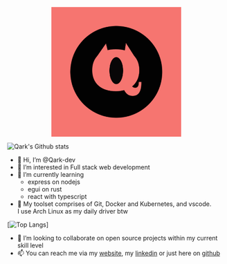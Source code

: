 <img src="Qark-Dev.jpg" width="300" height="300" style="display: block; margin-left: auto; margin-right: auto;">

![Qark's Github stats](https://github-readme-stats.vercel.app/api?username=qark-dev&theme=dark&show_icons=true)

- 👋 Hi, I’m @Qark-dev
- 👀 I’m interested in Full stack web development
- 🌱 I’m currently learning
  * express on nodejs 
  * egui on rust 
  * react with typescript 
- 🔨 My toolset comprises of Git, Docker and Kubernetes, and vscode.<br /> I use Arch Linux as my daily driver btw

[![Top Langs](https://github-readme-stats.vercel.app/api/top-langs/?username=qark-dev&theme=dark&show_icons=true)]
  
- 💞️ I’m looking to collaborate on open source projects within my current skill level
- 📫 You can reach me via my [website](website), my [linkedin](linkedin) or just here on [github](github)

<!---
Qark-dev/Qark-dev is a ✨ special ✨ repository because its `README.md` (this file) appears on your GitHub profile.
You can click the Preview link to take a look at your changes.
--->

[linkedin]: https://www.linkedin.com/in/qark-dev-5079a8239
[github]: https://github.com/Qark-dev
[website]: https://www.qatto.dev
[twitter]: https://twitter.com/qark_dev